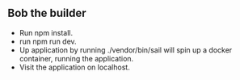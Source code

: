 ## Bob the builder

- Run npm install.
- run npm run dev.
- Up application by running ./vendor/bin/sail will spin up a docker container, running the application.
- Visit the application on localhost.
